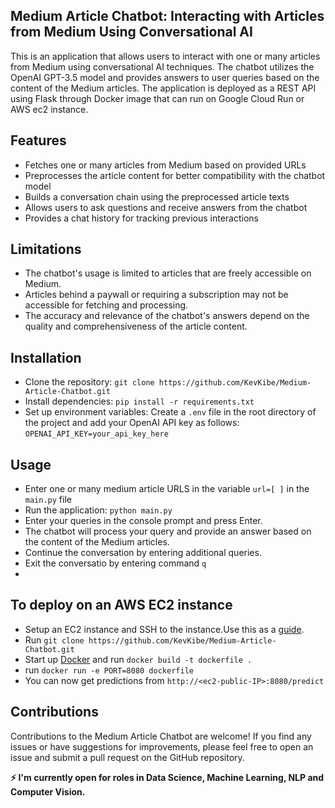 ## Medium Article Chatbot: Interacting with Articles from Medium Using Conversational AI
This is an application that allows users to interact with one or many articles from Medium using conversational AI techniques.
The chatbot utilizes the OpenAI GPT-3.5 model and provides answers to user queries based on the content of the Medium articles.
The application is deployed as a REST API using Flask through Docker image that can run on Google Cloud Run or AWS ec2 instance.

## Features
- Fetches one or many articles from Medium based on provided URLs
- Preprocesses the article content for better compatibility with the chatbot model
- Builds a conversation chain using the preprocessed article texts
- Allows users to ask questions and receive answers from the chatbot
- Provides a chat history for tracking previous interactions

## Limitations
- The chatbot's usage is limited to articles that are freely accessible on Medium. 
- Articles behind a paywall or requiring a subscription may not be accessible for fetching and processing.
- The accuracy and relevance of the chatbot's answers depend on the quality and comprehensiveness of the article content.
## Installation
- Clone the repository: `git clone https://github.com/KevKibe/Medium-Article-Chatbot.git`
- Install dependencies: `pip install -r requirements.txt`
- Set up environment variables: Create a `.env` file in the root directory of the project and add your OpenAI API key as follows:
  `OPENAI_API_KEY=your_api_key_here`

## Usage
- Enter one or many medium article URLS in the variable `url=[ ]` in the `main.py` file
- Run the application: `python main.py`
- Enter your queries in the console prompt and press Enter.
- The chatbot will process your query and provide an answer based on the content of the Medium articles.
- Continue the conversation by entering additional queries.
- Exit the conversatio by entering command `q`
- 
## To deploy on an AWS EC2 instance
- Setup an EC2 instance and SSH to the instance.Use this as a [guide](https://www.machinelearningplus.com/deployment/deploy-ml-model-aws-ec2-instance/).
- Run  `git clone https://github.com/KevKibe/Medium-Article-Chatbot.git`
- Start up [Docker](https://docs.docker.com) and run `docker build -t dockerfile .`
- run `docker run -e PORT=8080 dockerfile`
- You can now get predictions from `http://<ec2-public-IP>:8080/predict`
  
## Contributions
Contributions to the Medium Article Chatbot are welcome!
If you find any issues or have suggestions for improvements, please feel free to open an issue and submit a pull request on the GitHub repository.

**:zap: I'm currently open for roles in Data Science, Machine Learning, NLP and Computer Vision.**
